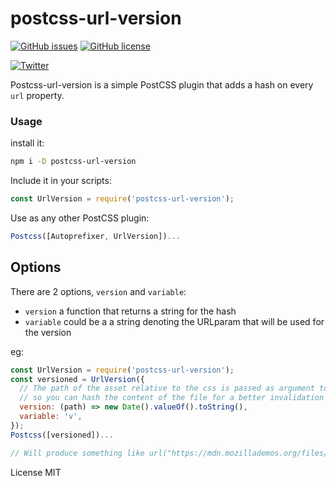 # postcss-url-version

[![GitHub issues](https://img.shields.io/github/issues/dgrammatiko/postcss-url-version)](https://github.com/dgrammatiko/postcss-url-version/issues)
[![GitHub license](https://img.shields.io/github/license/dgrammatiko/postcss-url-version)](https://github.com/dgrammatiko/postcss-url-version/blob/main/LICENSE)

[![Twitter](https://img.shields.io/twitter/url?url=https%3A%2F%2Ftwitter.com%2Fdgrammatiko)](https://twitter.com/intent/tweet?text=Wow:&url=https%3A%2F%2Fgithub.com%2Fdgrammatiko%2Fpostcss-url-version)


Postcss-url-version is a simple PostCSS plugin that adds a hash on every `url` property.

### Usage
install it:
```bash
npm i -D postcss-url-version
```
Include it in your scripts:
```js
const UrlVersion = require('postcss-url-version');
```

Use as any other PostCSS plugin:
```js
Postcss([Autoprefixer, UrlVersion])...
```

## Options
There are 2 options, `version` and `variable`:
- `version`  a function that returns a string for the hash
- `variable` could be a a string denoting the URLparam that will be used for the version

eg:

```js
const UrlVersion = require('postcss-url-version');
const versioned = UrlVersion({
  // The path of the asset relative to the css is passed as argument to the function,
  // so you can hash the content of the file for a better invalidation strategy
  version: (path) => new Date().valueOf().toString(),
  variable: 'v',
});
Postcss([versioned])...

// Will produce something like url("https://mdn.mozillademos.org/files/16761/star.gif?v=1614866396902");
```

License MIT
